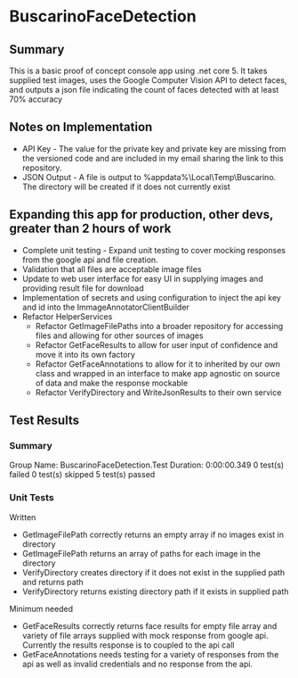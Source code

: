 # BuscarinoFaceDetection
## Summary
This is a basic proof of concept console app using .net core 5. It takes supplied test images, uses the Google Computer Vision API to detect faces, and outputs a json file indicating the count of faces detected with at least 70% accuracy

## Notes on Implementation
* API Key - The value for the private key and private key are missing from the versioned code and are included in my email sharing the link to this repository.
* JSON Output - A file is output to %appdata%\Local\Temp\Buscarino. The directory will be created if it does not currently exist

## Expanding this app for production, other devs, greater than 2 hours of work
* Complete unit testing - Expand unit testing to cover mocking responses from the google api and file creation.
* Validation that all files are acceptable image files
* Update to web user interface for easy UI in supplying images and providing result file for download
* Implementation of secrets and using configuration to inject the api key and id into the ImmageAnnotatorClientBuilder
* Refactor HelperServices
  * Refactor GetImageFilePaths into a broader repository for accessing files and allowing for other sources of images
  * Refactor GetFaceResults to allow for user input of confidence and move it into its own factory
  * Refactor GetFaceAnnotations to allow for it to inherited by our own class and wrapped in an interface to make app agnostic on source of data and make the response mockable
  * Refactor VerifyDirectory and WriteJsonResults to their own service

## Test Results
### Summary
Group Name: BuscarinoFaceDetection.Test
Duration: 0:00:00.349
0 test(s) failed
0 test(s) skipped
5 test(s) passed

### Unit Tests
Written
* GetImageFilePath correctly returns an empty array if no images exist in directory
* GetImageFilePath returns an array of paths for each image in the directory
* VerifyDirectory creates directory if it does not exist in the supplied path and returns path
* VerifyDirectory returns existing directory path if it exists in supplied path

Minimum needed
* GetFaceResults correctly returns face results for empty file array and variety of file arrays supplied with mock response from google api. Currently the results response is to coupled to the api call
* GetFaceAnnotations needs testing for a variety of responses from the api as well as invalid credentials and no response from the api.

